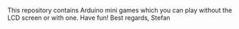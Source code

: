 This repository contains Arduino mini games which you can play without the LCD screen or with one. Have fun! 
Best regards, Stefan
